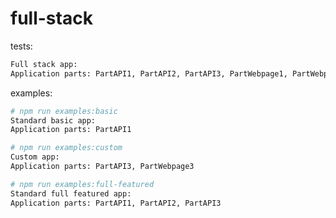 full-stack
========

tests:
```bash
Full stack app:
Application parts: PartAPI1, PartAPI2, PartAPI3, PartWebpage1, PartWebpage2, PartWebpage3, PartView1, PartView2, PartView3
```

examples:
```bash
# npm run examples:basic
Standard basic app:
Application parts: PartAPI1
```

```bash
# npm run examples:custom
Custom app:
Application parts: PartAPI3, PartWebpage3
```

```bash
# npm run examples:full-featured
Standard full featured app:
Application parts: PartAPI1, PartAPI2, PartAPI3
```